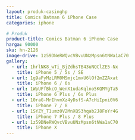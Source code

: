 ```yaml
---
layout: produk-casinghp
title: Comics Batman 6 iPhone Case
categories: iphone

# Produk
product-title: Comics Batman 6 iPhone Case
harga: 90000
sku: hn-2126
image-drive: 1z59DNeRWQvcVBvuUNzMpsn6tNWa1aC70
gallery:
  - url: 1hrlNK8_wTi_BjZdhsTB43uNQClZE5-Nx
    title: iPhone 5 / 5s / SE
  - url: 1g9aFyMzLRM0MSmjc1mxU6lOf2mZZAxat
    title: iPhone 6 / 6s
  - url: 1WpUFfBkcO_WenX1udaKqlno5KQMYgTa5
    title: iPhone 6 Plus / 6s Plus
  - url: 10raG-MrIhvmXz4yDsfS-A7cHiIpni0V6
    title: iPhone 7 / 8
  - url: 1SYZY_T1umz0V2MnXQS3hqab2J8FoYr4G
    title: iPhone 7 Plus / 8 Plus
  - url: 1z59DNeRWQvcVBvuUNzMpsn6tNWa1aC70
    title: iPhone X
---
```

